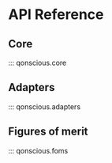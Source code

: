 # API Reference

## Core
::: qonscious.core

## Adapters
::: qonscious.adapters

## Figures of merit
::: qonscious.foms
